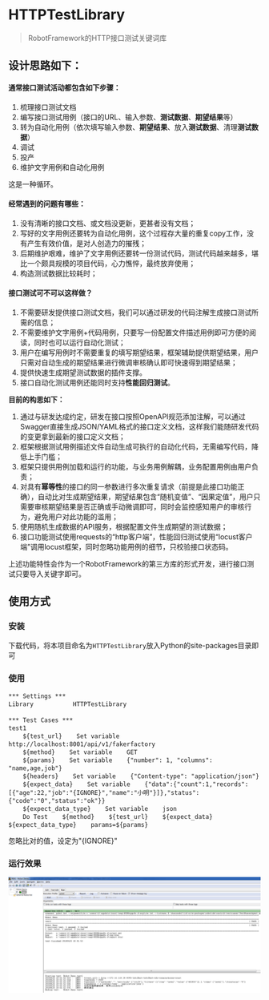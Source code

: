 # HTTPTestLibrary

> RobotFramework的HTTP接口测试关键词库

## 设计思路如下：

#### 通常接口测试活动都包含如下步骤：

1. 梳理接口测试文档
2. 编写接口测试用例（接口的URL、输入参数、**测试数据**、**期望结果**等）
3. 转为自动化用例（依次填写输入参数、**期望结果**、放入**测试数据**、清理**测试数据**）
4. 调试
5. 投产
6. 维护文字用例和自动化用例

这是一种循环。

#### 经常遇到的问题有哪些：

1. 没有清晰的接口文档、或文档没更新，更甚者没有文档；
2. 写好的文字用例还要转为自动化用例，这个过程存大量的重复copy工作，没有产生有效价值，是对人创造力的摧残；
3. 后期维护艰难，维护了文字用例还要转一份测试代码，测试代码越来越多，堪比一个颇具规模的项目代码，心力憔悴，最终放弃使用；
4. 构造测试数据比较耗时；

#### 接口测试可不可以这样做？

1. 不需要研发提供接口测试文档，我们可以通过研发的代码注解生成接口测试所需的信息；
2. 不需要维护文字用例+代码用例，只要写一份配置文件描述用例即可方便的阅读，同时也可以运行自动化测试；
3. 用户在编写用例时不需要重复的填写期望结果，框架辅助提供期望结果，用户只需对自动生成的期望结果进行微调审核确认即可快速得到期望结果；
4. 提供快速生成期望测试数据的插件支撑。
5. 接口自动化测试用例还能同时支持**性能回归测试**。

**目前的构思如下：**

1. 通过与研发达成约定，研发在接口按照OpenAPI规范添加注解，可以通过Swagger直接生成JSON/YAML格式的接口定义文档，这样我们能随研发代码的变更拿到最新的接口定义文档；
2. 框架根据测试用例描述文件自动生成可执行的自动化代码，无需编写代码，降低上手门槛；
3. 框架只提供用例加载和运行的功能，与业务用例解耦，业务配置用例由用户负责；
4. 对具有**幂等性**的接口的同一参数进行多次重复请求（前提是此接口功能正确），自动比对生成期望结果，期望结果包含“随机变值”、“因果定值”，用户只需要审核期望结果是否正确或手动微调即可，同时会监控感知用户的审核行为，避免用户对此功能的滥用；
5. 使用随机生成数据的API服务，根据配置文件生成期望的测试数据；
6. 接口功能测试使用requests的“http客户端”，性能回归测试使用“locust客户端”调用locust框架，同时忽略功能用例的细节，只校验接口状态码。

上述功能特性会作为一个RobotFramework的第三方库的形式开发，进行接口测试只要导入关键字即可。



## 使用方式

### 安装

下载代码，将本项目命名为`HTTPTestLibrary`放入Python的site-packages目录即可

### 使用

```
*** Settings ***
Library           HTTPTestLibrary

*** Test Cases ***
test1
    ${test_url}    Set variable    http://localhost:8001/api/v1/fakerfactory
    ${method}    Set variable    GET
    ${params}    Set variable    {"number": 1, "columns": "name,age,job"}
    ${headers}    Set variable    {"Content-type": "application/json"}
    ${expect_data}    Set variable    {"data":{"count":1,"records":[{"age":22,"job":"{IGNORE}","name":"小明"}]},"status":{"code":"0","status":"ok"}}
    ${expect_data_type}    Set variable    json
    Do Test    ${method}    ${test_url}    ${expect_data}    ${expect_data_type}    params=${params}
```

忽略比对的值，设定为"{IGNORE}"

### 运行效果

![运行结果](./images/snipaste_20180625_180205.png)

